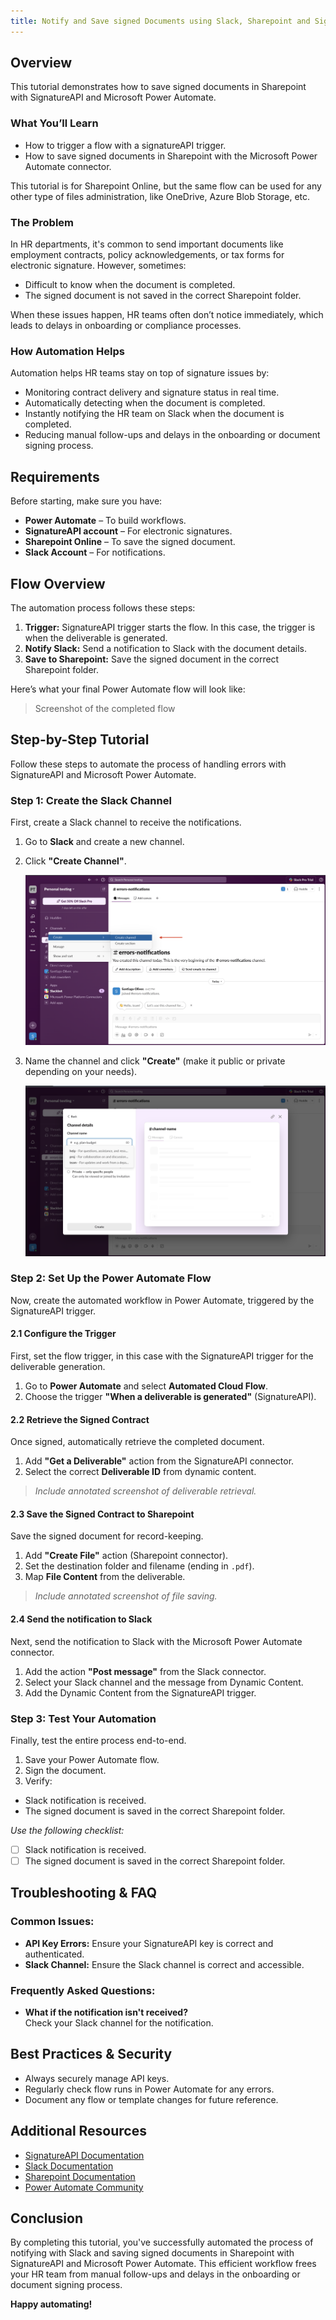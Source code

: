 ```yaml
---
title: Notify and Save signed Documents using Slack, Sharepoint and SignatureAPI with Microsoft Power Automate
---
```


## Overview

This tutorial demonstrates how to save signed documents in Sharepoint with SignatureAPI and Microsoft Power Automate.

### What You’ll Learn

* How to trigger a flow with a signatureAPI trigger.
* How to save signed documents in Sharepoint with the Microsoft Power Automate connector. 

This tutorial is for Sharepoint Online, but the same flow can be used for any other type of files administration, like OneDrive, Azure Blob Storage, etc.

### The Problem

In HR departments, it's common to send important documents like employment contracts, policy acknowledgements, or tax forms for electronic signature. However, sometimes:

* Difficult to know when the document is completed.
* The signed document is not saved in the correct Sharepoint folder.

When these issues happen, HR teams often don’t notice immediately, which leads to delays in onboarding or compliance processes.


### How Automation Helps

Automation helps HR teams stay on top of signature issues by:

* Monitoring contract delivery and signature status in real time.
* Automatically detecting when the document is completed.
* Instantly notifying the HR team on Slack when the document is completed.
* Reducing manual follow-ups and delays in the onboarding or document signing process.

## Requirements

Before starting, make sure you have:

* **Power Automate** – To build workflows.
* **SignatureAPI account** – For electronic signatures.
* **Sharepoint Online** – To save the signed document.
* **Slack Account** – For notifications.

## Flow Overview

The automation process follows these steps:

1. **Trigger:** SignatureAPI trigger starts the flow. In this case, the trigger is when the deliverable is generated. 
2. **Notify Slack:** Send a notification to Slack with the document details.
3. **Save to Sharepoint:** Save the signed document in the correct Sharepoint folder.

Here’s what your final Power Automate flow will look like:

> Screenshot of the completed flow

## Step-by-Step Tutorial

Follow these steps to automate the process of handling errors with SignatureAPI and Microsoft Power Automate.

### Step 1: Create the Slack Channel

First, create a Slack channel to receive the notifications.


1. Go to **Slack** and create a new channel.
2. Click **"Create Channel"**.

   ![Slack Channel](/images/slack/create-channel.png)

3. Name the channel and click **"Create"** (make it public or private depending on your needs).

   ![Slack Channel](/images/slack/name-channel.png)


### Step 2: Set Up the Power Automate Flow

Now, create the automated workflow in Power Automate, triggered by the SignatureAPI trigger.

#### 2.1 Configure the Trigger

First, set the flow trigger, in this case with the SignatureAPI trigger for the deliverable generation.

1. Go to **Power Automate** and select **Automated Cloud Flow**.
2. Choose the trigger **"When a deliverable is generated"** (SignatureAPI).

#### 2.2 Retrieve the Signed Contract

Once signed, automatically retrieve the completed document.

1. Add **"Get a Deliverable"** action from the SignatureAPI connector.
2. Select the correct **Deliverable ID** from dynamic content.

> *Include annotated screenshot of deliverable retrieval.*


#### 2.3 Save the Signed Contract to Sharepoint

Save the signed document for record-keeping.

1. Add **"Create File"** action (Sharepoint connector).
2. Set the destination folder and filename (ending in `.pdf`).
3. Map **File Content** from the deliverable.

> *Include annotated screenshot of file saving.*

#### 2.4 Send the notification to Slack

Next, send the notification to Slack with the Microsoft Power Automate connector.

1. Add the action **"Post message"** from the Slack connector.
2. Select your Slack channel and the message from Dynamic Content.
3. Add the Dynamic Content from the SignatureAPI trigger.

### Step 3: Test Your Automation

Finally, test the entire process end-to-end.

1. Save your Power Automate flow.
2. Sign the document.
3. Verify:
  - Slack notification is received.
  - The signed document is saved in the correct Sharepoint folder.

*Use the following checklist:*

- [ ] Slack notification is received.
- [ ] The signed document is saved in the correct Sharepoint folder.

## Troubleshooting & FAQ

### Common Issues:

- **API Key Errors:** Ensure your SignatureAPI key is correct and authenticated.
- **Slack Channel:** Ensure the Slack channel is correct and accessible.

### Frequently Asked Questions:

- **What if the notification isn't received?**  
  Check your Slack channel for the notification.

## Best Practices & Security

- Always securely manage API keys.
- Regularly check flow runs in Power Automate for any errors.
- Document any flow or template changes for future reference.

## Additional Resources

- [SignatureAPI Documentation](https://signatureapi.com/docs)
- [Slack Documentation](https://slack.com)
- [Sharepoint Documentation](https://support.microsoft.com/sharepoint)
- [Power Automate Community](https://powerusers.microsoft.com/t5/Microsoft-Power-Automate/ct-p/MPACommunity)

## Conclusion

By completing this tutorial, you've successfully automated the process of notifying with Slack and saving signed documents in Sharepoint with SignatureAPI and Microsoft Power Automate. This efficient workflow frees your HR team from manual follow-ups and delays in the onboarding or document signing process.

**Happy automating!**